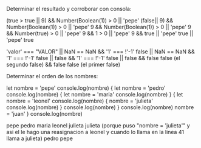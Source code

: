 Determinar el resultado y corroborar con consola:


(true > true || 9) && Number(Boolean(1)) > 0 || 'pepe'
(false|| 9) && Number(Boolean(1)) > 0 || 'pepe'
9 && Number(Boolean(1)) > 0 || 'pepe'
9 && Number(true) > 0 || 'pepe'
9 && 1 > 0 || 'pepe'
9 && true || 'pepe'
true || 'pepe'
true


'valor' === "VALOR" || NaN == NaN && '1' ===  !'-1'
false || NaN == NaN && '1' ===  !'-1'
false || false && '1' ===  !'-1'
false || false && false
false (el segundo false) && false
false (el primer false)


Determinar el orden de los nombres:


let nombre = 'pepe'
console.log(nombre)
{
    let nombre = 'pedro'
    console.log(nombre)
    {
        let nombre = 'maria'
        console.log(nombre)
    }
    {
        let nombre = 'leonel'
        console.log(nombre)
        {
            nombre = 'julieta'
            console.log(nombre)
        }
        console.log(nombre)
    }
    console.log(nombre)
    nombre = 'juan'
}
console.log(nombre)

pepe
pedro 
maria 
leonel
julieta
julieta (porque puso "nombre = 'julieta'" y asi el le hago una reasignacion a leonel y cuando lo llama en la linea 41 llama a julieta)
pedro
pepe